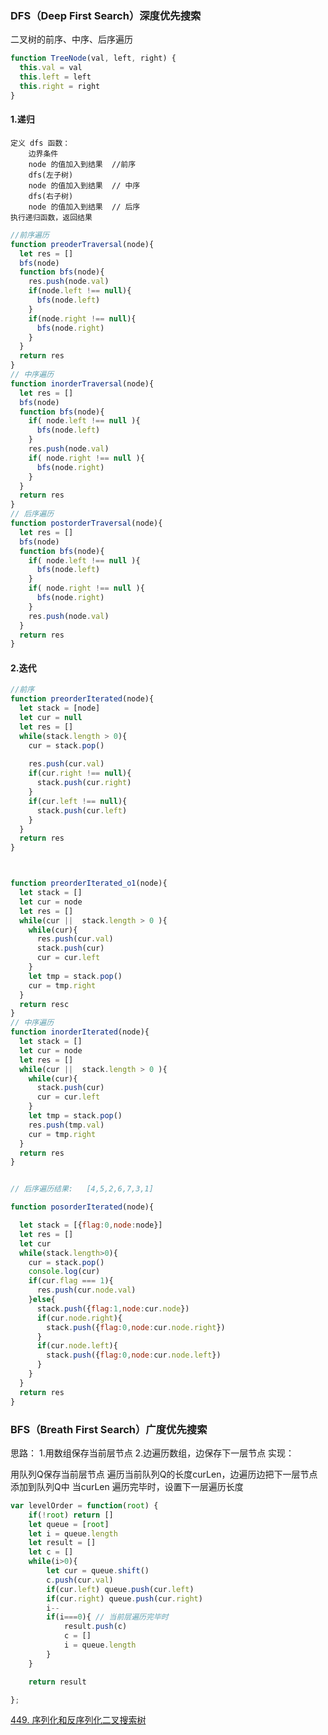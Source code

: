### DFS（Deep First Search）深度优先搜索

二叉树的前序、中序、后序遍历

```javascript
function TreeNode(val, left, right) {
  this.val = val
  this.left = left
  this.right = right
}
```

#### 1.递归

```
定义 dfs 函数：
	边界条件
	node 的值加入到结果  //前序
	dfs(左子树)
	node 的值加入到结果  // 中序
	dfs(右子树)
	node 的值加入到结果  // 后序
执行递归函数，返回结果
```

```javascript
//前序遍历
function preoderTraversal(node){
  let res = []
  bfs(node)
  function bfs(node){
    res.push(node.val)
    if(node.left !== null){
      bfs(node.left)
    }
    if(node.right !== null){
      bfs(node.right)
    }
  }
  return res
}
// 中序遍历
function inorderTraversal(node){
  let res = []
  bfs(node)
  function bfs(node){
    if( node.left !== null ){
      bfs(node.left)
    }
    res.push(node.val)
    if( node.right !== null ){
      bfs(node.right)
    }
  }
  return res
}
// 后序遍历
function postorderTraversal(node){
  let res = []
  bfs(node)
  function bfs(node){
    if( node.left !== null ){
      bfs(node.left)
    }
    if( node.right !== null ){
      bfs(node.right)
    }
    res.push(node.val)
  }
  return res
}
```

#### 2.迭代

```javascript
//前序
function preorderIterated(node){
  let stack = [node]
  let cur = null
  let res = []
  while(stack.length > 0){
    cur = stack.pop()
    
    res.push(cur.val)
    if(cur.right !== null){
      stack.push(cur.right)
    }
    if(cur.left !== null){
      stack.push(cur.left)
    }
  }
  return res
} 



function preorderIterated_o1(node){
  let stack = []
  let cur = node
  let res = []
  while(cur ||  stack.length > 0 ){
    while(cur){
      res.push(cur.val)
      stack.push(cur)
      cur = cur.left
    }
    let tmp = stack.pop()
    cur = tmp.right
  }
  return resc
} 
// 中序遍历
function inorderIterated(node){
  let stack = []
  let cur = node
  let res = []
  while(cur ||  stack.length > 0 ){
    while(cur){
      stack.push(cur)
      cur = cur.left
    }
    let tmp = stack.pop()
    res.push(tmp.val)
    cur = tmp.right
  }
  return res
} 


// 后序遍历结果:   [4,5,2,6,7,3,1]

function posorderIterated(node){

  let stack = [{flag:0,node:node}]
  let res = []
  let cur
  while(stack.length>0){
    cur = stack.pop()
    console.log(cur)
    if(cur.flag === 1){
      res.push(cur.node.val)
    }else{
      stack.push({flag:1,node:cur.node})
      if(cur.node.right){
        stack.push({flag:0,node:cur.node.right})
      }
      if(cur.node.left){
        stack.push({flag:0,node:cur.node.left})
      }
    }
  }
  return res
} 

```



### BFS（Breath First Search）广度优先搜索



[1]: https://leetcode-cn.com/problems/binary-tree-preorder-traversal/solution/tu-jie-er-cha-shu-de-si-chong-bian-li-by-z1m/

思路：
1.用数组保存当前层节点
2.边遍历数组，边保存下一层节点
实现：

用队列Q保存当前层节点
遍历当前队列Q的长度curLen，边遍历边把下一层节点添加到队列Q中
当curLen 遍历完毕时，设置下一层遍历长度

```javascript
var levelOrder = function(root) {
    if(!root) return []
    let queue = [root]
    let i = queue.length
    let result = []
    let c = []
    while(i>0){
        let cur = queue.shift()
        c.push(cur.val)
        if(cur.left) queue.push(cur.left)
        if(cur.right) queue.push(cur.right)
        i--
        if(i===0){ // 当前层遍历完毕时
            result.push(c)
            c = []
            i = queue.length
        }
    }

    return result

};
```

 [449. 序列化和反序列化二叉搜索树](https://leetcode.cn/problems/serialize-and-deserialize-bst/)

